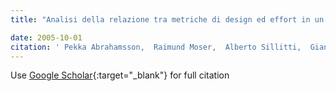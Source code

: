 ```yaml
---
title: "Analisi della relazione tra metriche di design ed effort in un progetto XP"

date: 2005-10-01
citation: ' Pekka Abrahamsson,  Raimund Moser,  Alberto Sillitti,  Giancarlo Succi, &quot;Analisi della relazione tra metriche di design ed effort in un progetto XP.&quot;, 2005.'
---
```

Use [Google Scholar](https://scholar.google.com/scholar?q=Analisi+della+relazione+tra+metriche+di+design+ed+effort+in+un+progetto+XP){:target="_blank"} for full citation